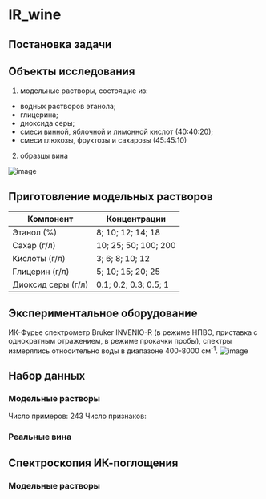 # IR_wine

## Постановка задачи

## Объекты исследования
1. модельные растворы, состоящие из:
- водных растворов этанола;
- глицерина;
- диоксида серы;
- смеси винной, яблочной и лимонной кислот (40:40:20);
- смеси глюкозы, фруктозы и сахарозы (45:45:10) 
2. образцы вина
  
  ![image](https://github.com/oesarmanova/IR_wine/assets/79655674/0118ec7c-04b2-45c7-bc75-08a433f564de)

## Приготовление модельных растворов

| Компонент  | Концентрации |
| ------------- | ------------- |
| Этанол (%)  | 8; 10; 12; 14; 18  |
| Сахар (г/л)  | 10; 25; 50; 100; 200  |
| Кислоты (г/л)  | 3; 6; 8; 10; 12  |
| Глицерин (г/л)  | 5; 10; 15; 20; 25 |
| Диоксид серы (г/л)  | 0.1; 0.2; 0.3; 0.5; 1  |

## Экспериментальное оборудование

ИК-Фурье спектрометр Bruker INVENIO-R (в режиме НПВО, приставка с однократным отражением, в режиме прокачки пробы), спектры измерялись относительно воды в диапазоне 400-8000 см<sup>-1</sup>.
![image](https://github.com/oesarmanova/IR_wine/assets/79655674/9c1ea92c-98f2-4bfe-8975-473b0f0c50c0)

## Набор данных
### Модельные растворы

Число примеров: 243
Число признаков: 

### Реальные вина

## Спектроскопия ИК-поглощения 

### Модельные растворы
